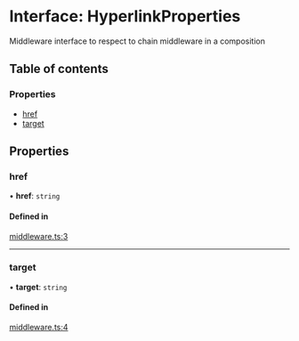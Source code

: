 # Interface: HyperlinkProperties

Middleware interface to respect to chain middleware in a composition

## Table of contents

### Properties

- [href](HyperlinkProperties.md#href)
- [target](HyperlinkProperties.md#target)

## Properties

### href

• **href**: `string`

#### Defined in

[middleware.ts:3](https://github.com/sneko/hyperlink-middleware/blob/main/src/middleware.ts#L3)

___

### target

• **target**: `string`

#### Defined in

[middleware.ts:4](https://github.com/sneko/hyperlink-middleware/blob/main/src/middleware.ts#L4)
